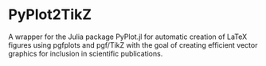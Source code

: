 # PyPlot2TikZ
A wrapper for the Julia package PyPlot.jl for automatic
creation of LaTeX figures using pgfplots and pgf/TikZ with
the goal of creating efficient vector graphics for 
inclusion in scientific publications.
